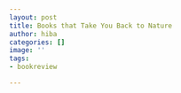 ```yaml
---
layout: post
title: Books that Take You Back to Nature
author: hiba
categories: []
image: ''
tags:
- bookreview

---
```

